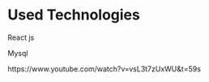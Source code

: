 <h1>Used Technologies</h1>
<p color:"red">React js</p>
<p>Mysql</p>
https://www.youtube.com/watch?v=vsL3t7zUxWU&t=59s
